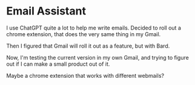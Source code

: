 # Email Assistant

I use ChatGPT quite a lot to help me write emails. Decided to roll out a chrome extension, that does the very same thing in my Gmail.

Then I figured that Gmail will roll it out as a feature, but with Bard.

Now, I'm testing the current version in my own Gmail, and trying to figure out if I can make a small product out of it.

Maybe a chrome extension that works with different webmails?
